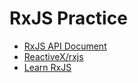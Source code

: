 # RxJS Practice

- [RxJS API Document](https://rxjs-dev.firebaseapp.com/)
- [ReactiveX/rxjs](https://github.com/ReactiveX/rxjs)
- [Learn RxJS](https://www.learnrxjs.io/)
